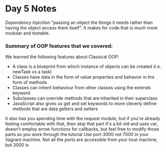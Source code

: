 # Day 5 Notes

*Dependency Injection*
"passing an object the things it needs rather than having the object access them itself".
It makes for code that is much more modular and testable.

### Summary of OOP features that we covered:
We learned the following features about Classical OOP:
* A class is a blueprint from which instance of objects can be created (i.e. newTask vs a task)
* Classes have data in the form of value properties and behavior in the form of methods
* Classes can inherit behaviour from other classes using the extends keyword
* Subclasses can override methods that are inherited in their superclass
* JavaScript also gives us get and set keywords to more cleverly define methods that are data getters and setters




It also has you spending time with the request module, but if you're already feeling comfortable with that, then skip that part
It's a bit old and uses var, doesn't employ arrow functions for callbacks, but feel free to modify those parts as you work through the tutorial
Use port 3000 not 7000 in your Vagrant machine. Not all the ports are accessible from your host machine, but 3000 is